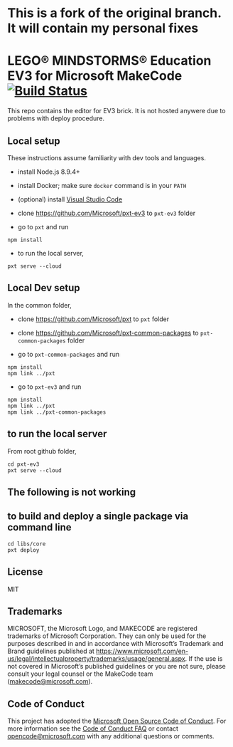 # This is a fork of the original branch. It will contain my personal fixes

# LEGO® MINDSTORMS® Education EV3 for Microsoft MakeCode [![Build Status](https://travis-ci.org/microsoft/pxt-ev3.svg?branch=master)](https://travis-ci.org/microsoft/pxt-ev3)

This repo contains the editor for EV3 brick. It is not hosted anywere due to problems with deploy procedure.

## Local setup

These instructions assume familiarity with dev tools and languages.

* install Node.js 8.9.4+
* install Docker; make sure `docker` command is in your `PATH`
* (optional) install [Visual Studio Code](https://code.visualstudio.com/)

* clone https://github.com/Microsoft/pxt-ev3 to ``pxt-ev3`` folder
* go to ``pxt`` and run

```
npm install
```

* to run the local server,
```
pxt serve --cloud
```

## Local Dev setup

In the common folder,

* clone https://github.com/Microsoft/pxt to ``pxt`` folder
* clone https://github.com/Microsoft/pxt-common-packages to ``pxt-common-packages`` folder

* go to ``pxt-common-packages`` and run

```
npm install
npm link ../pxt
```

* go to ``pxt-ev3`` and run

```
npm install
npm link ../pxt
npm link ../pxt-common-packages
```

## to run the local server

From root github folder,

```
cd pxt-ev3
pxt serve --cloud
```

## The following is not working
## to build and deploy a single package via command line

```
cd libs/core
pxt deploy
```

## License
MIT

## Trademarks
MICROSOFT, the Microsoft Logo, and MAKECODE are registered trademarks of Microsoft Corporation. They can only be used for the purposes described in and in accordance with Microsoft’s Trademark and Brand guidelines published at https://www.microsoft.com/en-us/legal/intellectualproperty/trademarks/usage/general.aspx. If the use is not covered in Microsoft’s published guidelines or you are not sure, please consult your legal counsel or the MakeCode team (makecode@microsoft.com). 

## Code of Conduct

This project has adopted the [Microsoft Open Source Code of Conduct](https://opensource.microsoft.com/codeofconduct/). For more information see the [Code of Conduct FAQ](https://opensource.microsoft.com/codeofconduct/faq/) or contact [opencode@microsoft.com](mailto:opencode@microsoft.com) with any additional questions or comments.
